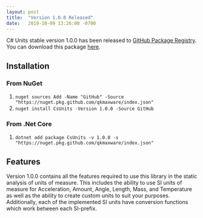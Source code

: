 ```yaml
---
layout: post
title:  "Version 1.0.0 Released"
date:   2019-10-09 13:26:00 -0700
---
```

C# Units stable version 1.0.0 has been released to [GitHub Package Registry](https://github.com/features/package-registry). You can download this package [here](https://github.com/qkmaxware/CsUnits/packages/33753).

## Installation
### From NuGet
1. `nuget sources Add -Name "GitHub" -Source "https://nuget.pkg.github.com/qkmaxware/index.json"`
2. `nuget install CsUnits -Version 1.0.0 -Source GitHub`

### From .Net Core
1. `dotnet add package CsUnits -v 1.0.0 -s "https://nuget.pkg.github.com/qkmaxware/index.json"`

## Features
Version 1.0.0 contains all the features required to use this library in the static analysis of units of measure. This includes the ability to use SI units of measure for Acceleration, Amount, Angle, Length, Mass, and Temperature as well as the ability to create custom units to suit your purposes. Additionally, each of the implemented SI units have conversion functions which work between each SI-prefix. 
